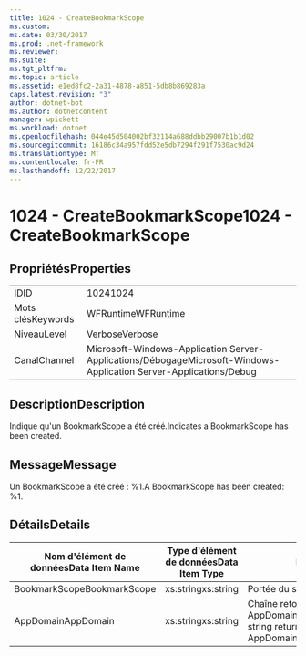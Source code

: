 ```yaml
---
title: 1024 - CreateBookmarkScope
ms.custom: 
ms.date: 03/30/2017
ms.prod: .net-framework
ms.reviewer: 
ms.suite: 
ms.tgt_pltfrm: 
ms.topic: article
ms.assetid: e1ed8fc2-2a31-4878-a851-5db8b869283a
caps.latest.revision: "3"
author: dotnet-bot
ms.author: dotnetcontent
manager: wpickett
ms.workload: dotnet
ms.openlocfilehash: 044e45d504002bf32114a688ddbb29007b1b1d02
ms.sourcegitcommit: 16186c34a957fdd52e5db7294f291f7530ac9d24
ms.translationtype: MT
ms.contentlocale: fr-FR
ms.lasthandoff: 12/22/2017
---
```

# <a name="1024---createbookmarkscope"></a><span data-ttu-id="11292-102">1024 - CreateBookmarkScope</span><span class="sxs-lookup"><span data-stu-id="11292-102">1024 - CreateBookmarkScope</span></span>
## <a name="properties"></a><span data-ttu-id="11292-103">Propriétés</span><span class="sxs-lookup"><span data-stu-id="11292-103">Properties</span></span>  
  
|||  
|-|-|  
|<span data-ttu-id="11292-104">ID</span><span class="sxs-lookup"><span data-stu-id="11292-104">ID</span></span>|<span data-ttu-id="11292-105">1024</span><span class="sxs-lookup"><span data-stu-id="11292-105">1024</span></span>|  
|<span data-ttu-id="11292-106">Mots clés</span><span class="sxs-lookup"><span data-stu-id="11292-106">Keywords</span></span>|<span data-ttu-id="11292-107">WFRuntime</span><span class="sxs-lookup"><span data-stu-id="11292-107">WFRuntime</span></span>|  
|<span data-ttu-id="11292-108">Niveau</span><span class="sxs-lookup"><span data-stu-id="11292-108">Level</span></span>|<span data-ttu-id="11292-109">Verbose</span><span class="sxs-lookup"><span data-stu-id="11292-109">Verbose</span></span>|  
|<span data-ttu-id="11292-110">Canal</span><span class="sxs-lookup"><span data-stu-id="11292-110">Channel</span></span>|<span data-ttu-id="11292-111">Microsoft-Windows-Application Server-Applications/Débogage</span><span class="sxs-lookup"><span data-stu-id="11292-111">Microsoft-Windows-Application Server-Applications/Debug</span></span>|  
  
## <a name="description"></a><span data-ttu-id="11292-112">Description</span><span class="sxs-lookup"><span data-stu-id="11292-112">Description</span></span>  
 <span data-ttu-id="11292-113">Indique qu'un BookmarkScope a été créé.</span><span class="sxs-lookup"><span data-stu-id="11292-113">Indicates a BookmarkScope has been created.</span></span>  
  
## <a name="message"></a><span data-ttu-id="11292-114">Message</span><span class="sxs-lookup"><span data-stu-id="11292-114">Message</span></span>  
 <span data-ttu-id="11292-115">Un BookmarkScope a été créé : %1.</span><span class="sxs-lookup"><span data-stu-id="11292-115">A BookmarkScope has been created: %1.</span></span>  
  
## <a name="details"></a><span data-ttu-id="11292-116">Détails</span><span class="sxs-lookup"><span data-stu-id="11292-116">Details</span></span>  
  
|<span data-ttu-id="11292-117">Nom d'élément de données</span><span class="sxs-lookup"><span data-stu-id="11292-117">Data Item Name</span></span>|<span data-ttu-id="11292-118">Type d'élément de données</span><span class="sxs-lookup"><span data-stu-id="11292-118">Data Item Type</span></span>|<span data-ttu-id="11292-119">Description</span><span class="sxs-lookup"><span data-stu-id="11292-119">Description</span></span>|  
|--------------------|--------------------|-----------------|  
|<span data-ttu-id="11292-120">BookmarkScope</span><span class="sxs-lookup"><span data-stu-id="11292-120">BookmarkScope</span></span>|<span data-ttu-id="11292-121">xs:string</span><span class="sxs-lookup"><span data-stu-id="11292-121">xs:string</span></span>|<span data-ttu-id="11292-122">Portée du signet.</span><span class="sxs-lookup"><span data-stu-id="11292-122">The scope of the bookmark.</span></span>|  
|<span data-ttu-id="11292-123">AppDomain</span><span class="sxs-lookup"><span data-stu-id="11292-123">AppDomain</span></span>|<span data-ttu-id="11292-124">xs:string</span><span class="sxs-lookup"><span data-stu-id="11292-124">xs:string</span></span>|<span data-ttu-id="11292-125">Chaîne retournée par AppDomain.CurrentDomain.FriendlyName.</span><span class="sxs-lookup"><span data-stu-id="11292-125">The string returned by AppDomain.CurrentDomain.FriendlyName.</span></span>|
